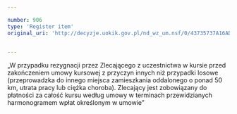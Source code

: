 ```yaml
---

number: 906
type: 'Register item'
original_uri: 'http://decyzje.uokik.gov.pl/nd_wz_um.nsf/0/43735737A16ADC1DC12572DD00329736?OpenDocument'


---
```


„W przypadku rezygnacji przez Zlecającego z uczestnictwa w kursie przed zakończeniem umowy kursowej z przyczyn innych niż przypadki losowe (przeprowadzka do innego miejsca zamieszkania oddalonego o ponad 50 km, utrata pracy lub ciężka choroba). Zlecający jest zobowiązany do płatności za całość kursu według umowy w terminach przewidzianych harmonogramem wpłat określonym w umowie”

